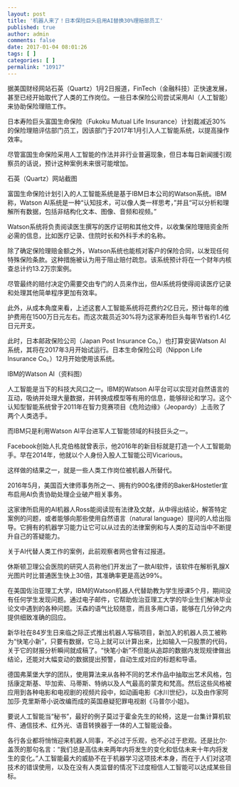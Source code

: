 ```yaml
---
layout: post
title: '机器人来了！日本保险巨头启用AI替换30%理赔部员工'
published: true
author: admin
comments: false
date: 2017-01-04 08:01:26
tags: [ ]
categories: [ ]
permalink: "10917"
---
```

据美国财经网站石英（Quartz）1月2日报道，FinTech（金融科技）正快速发展，甚至已经开始取代了人类的工作岗位。一些日本保险公司尝试采用AI（人工智能）来协助保险理赔工作。

日本寿险巨头富国生命保险（Fukoku Mutual Life Insurance）计划裁减近30%的保险理赔评估部门员工，因该部门于2017年1月引入人工智能系统，以提高操作效率。

尽管富国生命保险采用人工智能的作法并非行业普遍现象，但日本每日新闻援引观察员的话说，预计这种案例未来很可能增加。


  石英（Quartz）网站截图


富国生命保险计划引入的人工智能系统是基于IBM日本公司的Watson系统。IBM称，Watson AI系统是一种“认知技术，可以像人类一样思考，”并且“可以分析和理解所有数据，包括非结构化文本、图像、音频和视频。”

Watson系统将负责阅读医生撰写的医疗证明和其他文件，以收集保险理赔资金所必需的信息，比如医疗记录、住院时长和外科手术的名称。

除了确定保险理赔金额之外，Watson系统也能核对客户的保险合同，以发现任何特殊保险条款。这种措施被认为用于阻止赔付疏忽。该系统预计将在一个财年内核查总计约13.2万宗案例。

尽管最终的赔付决定仍需要交由专门的人员来作出，但AI系统将使得阅读医疗记录和处理其他简单程序更加有效率。

此外，从成本角度来看，上述这套人工智能系统将花费约2亿日元，预计每年的维护费用在1500万日元左右。而这次裁员近30%将为这家寿险巨头每年节省约1.4亿日元开支。

此时，日本邮政保险公司（Japan Post Insurance Co。）也打算安装Watson AI系统，其将在2017年3月开始试运行。日本生命保险公司（Nippon Life Insurance Co。）12月开始使用该系统。


  



  IBM的Watson AI（资料图）


人工智能是当下的科技大风口之一。IBM的Watson AI平台可以实现对自然语言的互动，吸纳并处理大量数据，并转换成模型等有用的信息，能够辩论和学习。这个认知型智能系统曾于2011年在智力竞赛项目《危险边缘》（Jeopardy）上击败了两个人类选手。

而IBM只是利用Watson AI平台进军人工智能领域的科技巨头之一。

Facebook创始人扎克伯格就曾表示，他2016年的新目标就是打造一个人工智能助手。早在2014年，他就以个人身份入股人工智能公司Vicarious。

这样做的结果之一，就是一些人类工作岗位被机器人所替代。

2016年5月，美国百大律师事务所之一、拥有约900名律师的Baker&Hostetler宣布启用AI负责协助处理企业破产相关事务。

这家律所启用的AI机器人Ross能阅读现有法律及文献，从中得出结论，解答特定案例的问题，或者能够向那些使用自然语言（natural language）提问的人给出指导。它拥有的机器学习能力让它可以从过去的法律案例和与人类的互动当中不断提升自己的答疑能力。


  


关于AI代替人类工作的案例，此前观察者网也曾有过报道。

休斯顿卫理公会医院的研究人员称他们开发出了一款AI软件，该软件在解析乳腺X光图片时比普通医生快上30倍，其准确率更是高达99%。

在美国佐治亚理工大学，IBM的Watson机器人代替助教为学生授课5个月，期间没有任何学生发现问题。通过电子邮件，它帮助佐治亚理工大学的毕业生们解决毕业论文中遇到的各种问题。沃森的语气比较随意，而且多用口语，能够在几分钟之内提供细致准确的回应。

新华社在84岁生日来临之际正式推出机器人写稿项目，新加入的机器人员工被称为“快笔小新”，只要有数据，它马上就可以计算出来，比如输入一只股票的代码，关于它的财报分析瞬间就成稿了。“快笔小新”不但能从追踪的数据内发现规律做出结论，还能对大幅变动的数据提出预警，自动生成对应的标题和导语。

德国弗莱堡大学的团队，使用算法来从各种不同的艺术作品中抽取出艺术风格，包括康定斯基、毕加索、马蒂斯、特纳以及人气最高的蒙克和梵高。然后这些风格被应用到各种电影和电视剧的视频片段中，如动画电影《冰川世纪》，以及由作家阿加莎·克里斯蒂小说改编而成的英国悬疑犯罪电视剧《马普尔小姐》。

要说人工智能当“秘书”，最好的例子莫过于霍金先生的轮椅，这是一台集计算机软件、通信技术、红外光、语音转换器于一体的人工智能设备。

各行各业都将悄悄迎来机器人同事，不必过于乐观，也不必过于悲观。还是比尔·盖茨的那句名言：“我们总是高估未来两年内将发生的变化和低估未来十年内将发生的变化。”人工智能最大的威胁不在于机器学习这项技术本身，而在于人们对这项技术的错误使用，以及在没有人类监督的情况下过度相信人工智能可以达成某些目标。